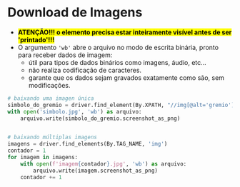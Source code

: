 # Download de Imagens

- <mark>**ATENÇÃO!!! o elemento precisa estar inteiramente visível antes de ser 'printado'!!!**</mark>
- O argumento ``'wb'`` abre o arquivo no modo de escrita binária, pronto para receber dados de imagem:
   - útil para tipos de dados binários como imagens, áudio, etc...
   - não realiza codificação de caracteres.
   - garante que os dados sejam gravados exatamente como são, sem modificações.

```python
# baixando uma imagen única
simbolo_do_gremio = driver.find_element(By.XPATH, "//img[@alt='gremio']")
with open('simbolo.jpg', 'wb') as arquivo:
    arquivo.write(simbolo_do_gremio.screenshot_as_png)


# baixando múltiplas imagens
imagens = driver.find_elements(By.TAG_NAME, 'img')
contador = 1
for imagem in imagens:
    with open(f'imagem{contador}.jpg', 'wb') as arquivo:
        arquivo.write(imagem.screenshot_as_png)
    contador += 1
```